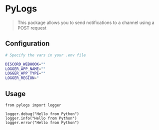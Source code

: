 # PyLogs

> This package allows you to send notifications to a channel using a POST request

## Configuration
```bash
# Specify the vars in your .env file

DISCORD_WEBHOOK=""
LOGGER_APP_NAME=""
LOGGER_APP_TYPE=""
LOGGER_REGION="
```

## Usage
```
from pylogs import logger

logger.debug("Hello from Python")
logger.info("Hello from Python")
logger.error("Hello from Python")

```